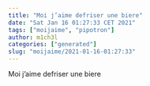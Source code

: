 ```yaml
---
title: "Moi j’aime defriser une biere"
date: "Sat Jan 16 01:27:33 CET 2021"
tags: ["moijaime", "pipotron"]
author: m1ch3l
categories: ["generated"]
slug: "moijaime/2021-01-16-01:27:33"
---
```


Moi j’aime defriser une biere
